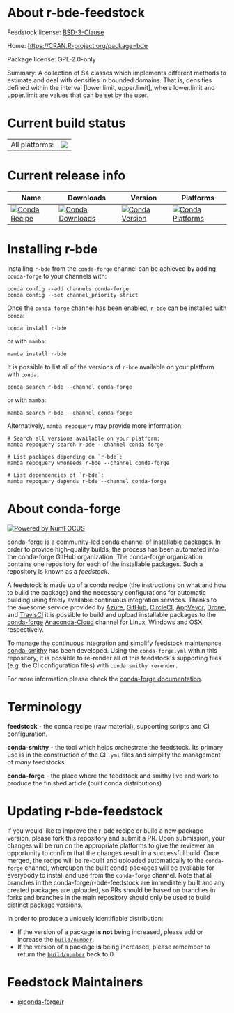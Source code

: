 About r-bde-feedstock
=====================

Feedstock license: [BSD-3-Clause](https://github.com/conda-forge/r-bde-feedstock/blob/main/LICENSE.txt)

Home: https://CRAN.R-project.org/package=bde

Package license: GPL-2.0-only

Summary: A collection of S4 classes which implements different methods to estimate and deal with densities in bounded domains. That is, densities defined within the interval [lower.limit, upper.limit], where lower.limit and upper.limit are values that can be set by the user.

Current build status
====================


<table><tr><td>All platforms:</td>
    <td>
      <a href="https://dev.azure.com/conda-forge/feedstock-builds/_build/latest?definitionId=19004&branchName=main">
        <img src="https://dev.azure.com/conda-forge/feedstock-builds/_apis/build/status/r-bde-feedstock?branchName=main">
      </a>
    </td>
  </tr>
</table>

Current release info
====================

| Name | Downloads | Version | Platforms |
| --- | --- | --- | --- |
| [![Conda Recipe](https://img.shields.io/badge/recipe-r--bde-green.svg)](https://anaconda.org/conda-forge/r-bde) | [![Conda Downloads](https://img.shields.io/conda/dn/conda-forge/r-bde.svg)](https://anaconda.org/conda-forge/r-bde) | [![Conda Version](https://img.shields.io/conda/vn/conda-forge/r-bde.svg)](https://anaconda.org/conda-forge/r-bde) | [![Conda Platforms](https://img.shields.io/conda/pn/conda-forge/r-bde.svg)](https://anaconda.org/conda-forge/r-bde) |

Installing r-bde
================

Installing `r-bde` from the `conda-forge` channel can be achieved by adding `conda-forge` to your channels with:

```
conda config --add channels conda-forge
conda config --set channel_priority strict
```

Once the `conda-forge` channel has been enabled, `r-bde` can be installed with `conda`:

```
conda install r-bde
```

or with `mamba`:

```
mamba install r-bde
```

It is possible to list all of the versions of `r-bde` available on your platform with `conda`:

```
conda search r-bde --channel conda-forge
```

or with `mamba`:

```
mamba search r-bde --channel conda-forge
```

Alternatively, `mamba repoquery` may provide more information:

```
# Search all versions available on your platform:
mamba repoquery search r-bde --channel conda-forge

# List packages depending on `r-bde`:
mamba repoquery whoneeds r-bde --channel conda-forge

# List dependencies of `r-bde`:
mamba repoquery depends r-bde --channel conda-forge
```


About conda-forge
=================

[![Powered by
NumFOCUS](https://img.shields.io/badge/powered%20by-NumFOCUS-orange.svg?style=flat&colorA=E1523D&colorB=007D8A)](https://numfocus.org)

conda-forge is a community-led conda channel of installable packages.
In order to provide high-quality builds, the process has been automated into the
conda-forge GitHub organization. The conda-forge organization contains one repository
for each of the installable packages. Such a repository is known as a *feedstock*.

A feedstock is made up of a conda recipe (the instructions on what and how to build
the package) and the necessary configurations for automatic building using freely
available continuous integration services. Thanks to the awesome service provided by
[Azure](https://azure.microsoft.com/en-us/services/devops/), [GitHub](https://github.com/),
[CircleCI](https://circleci.com/), [AppVeyor](https://www.appveyor.com/),
[Drone](https://cloud.drone.io/welcome), and [TravisCI](https://travis-ci.com/)
it is possible to build and upload installable packages to the
[conda-forge](https://anaconda.org/conda-forge) [Anaconda-Cloud](https://anaconda.org/)
channel for Linux, Windows and OSX respectively.

To manage the continuous integration and simplify feedstock maintenance
[conda-smithy](https://github.com/conda-forge/conda-smithy) has been developed.
Using the ``conda-forge.yml`` within this repository, it is possible to re-render all of
this feedstock's supporting files (e.g. the CI configuration files) with ``conda smithy rerender``.

For more information please check the [conda-forge documentation](https://conda-forge.org/docs/).

Terminology
===========

**feedstock** - the conda recipe (raw material), supporting scripts and CI configuration.

**conda-smithy** - the tool which helps orchestrate the feedstock.
                   Its primary use is in the construction of the CI ``.yml`` files
                   and simplify the management of *many* feedstocks.

**conda-forge** - the place where the feedstock and smithy live and work to
                  produce the finished article (built conda distributions)


Updating r-bde-feedstock
========================

If you would like to improve the r-bde recipe or build a new
package version, please fork this repository and submit a PR. Upon submission,
your changes will be run on the appropriate platforms to give the reviewer an
opportunity to confirm that the changes result in a successful build. Once
merged, the recipe will be re-built and uploaded automatically to the
`conda-forge` channel, whereupon the built conda packages will be available for
everybody to install and use from the `conda-forge` channel.
Note that all branches in the conda-forge/r-bde-feedstock are
immediately built and any created packages are uploaded, so PRs should be based
on branches in forks and branches in the main repository should only be used to
build distinct package versions.

In order to produce a uniquely identifiable distribution:
 * If the version of a package **is not** being increased, please add or increase
   the [``build/number``](https://docs.conda.io/projects/conda-build/en/latest/resources/define-metadata.html#build-number-and-string).
 * If the version of a package **is** being increased, please remember to return
   the [``build/number``](https://docs.conda.io/projects/conda-build/en/latest/resources/define-metadata.html#build-number-and-string)
   back to 0.

Feedstock Maintainers
=====================

* [@conda-forge/r](https://github.com/conda-forge/r/)

